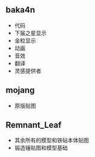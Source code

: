 ## baka4n
- 代码
- 下届之星显示
- 金粒显示
- 动画
- 音效
- 翻译
- 灵感提供者

## mojang
- 原版贴图

## Remnant_Leaf
- 其余所有的模型和铁砧本体贴图
- 锻造锤贴图和模型基础
